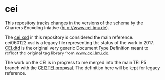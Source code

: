 cei
===
This repository tracks changes in the versions of the schema by the Charters Encoding Iniative (http://www.cei.lmu.de).

The [cei.xsd](cei.xsd) in this repository is considered the main reference. cei060122.xsd is a legacy file representing the status of the work in 2017. [CEI.dtd](CEI.dtd) is the original very generic Document Type Definition meant to reflect the original tag library from www.cei.lmu.de.

The work on the CEI is in progress to me merged into the main TEI P5 branch with the [CEI2TEI proposal](/GVogeler/cei2tei). The definition here will be kept for legacy reference.
